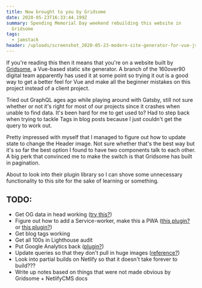 ```yaml
---
title: Now brought to you by Gridsome
date: 2020-05-23T16:33:44.199Z
summary: Spending Memorial Day weekend rebuilding this website in
  Gridsome
tags:
  - jamstack
header: /uploads/screenshot_2020-05-23-modern-site-generator-for-vue-js-gridsome.png
---
```

If you're reading this then it means that you're on a website built by [Gridsome](https://gridsome.org), a Vue-based static site generator. A branch of the 160over90 digital team apparently has used it at some point so trying it out is a good way to get a better feel for Vue and make all the beginner mistakes on this project instead of a client project.

Tried out GraphQL ages ago while playing around with Gatsby, still not sure whether or not it's right for most of our projects since it crashes when unable to find data. It's been hard for me to get used to? Had to step back when trying to tackle Tags in blog posts because I just couldn't get the query to work out.

Pretty impressed with myself that I managed to figure out how to update state to change the Header image. Not sure whether that's the best way but it's so far the best option I found to have two components talk to each other. A big perk that convinced me to make the switch is that Gridsome has built in pagination.

About to look into their plugin library so I can shove some unnecessary functionality to this site for the sake of learning or something.

## TODO:

* Get OG data in head working ([try this?](https://timdeschryver.dev/blog/gridsome-social-cards))
* Figure out how to add a Service-worker, make this a PWA ([this plugin?](https://gridsome.org/plugins/gridsome-plugin-pwa) or [this plugin?](https://gridsome.org/plugins/gridsome-plugin-service-worker))
* Get blog tags working
* Get all 100s in Lighthouse audit
* Put Google Analytics back ([plugin?](https://gridsome.org/plugins/@gridsome/plugin-google-analytics))
* Update queries so that they don't pull in huge images ([reference?](https://gridsome.org/docs/images/))
* Look into partial builds on Netlify so that it doesn't take forever to build???
* Write up notes based on things that were not made obvious by Gridsome + NetlifyCMS docs